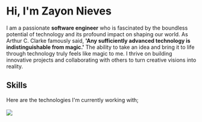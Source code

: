 # Hi, I'm Zayon Nieves

<p>I am a passionate <b>software engineer</b> who is fascinated by the boundless potential of technology and its profound impact on shaping our world. As Arthur C. Clarke famously said, <b>'Any sufficiently advanced technology is indistinguishable from magic.'</b> The ability to take an idea and bring it to life through technology truly feels like magic to me. I thrive on building innovative projects and collaborating with others to turn creative visions into reality.</p>


## Skills
<p>
  Here are the technologies I'm currently working with;<br /><br />
  <a href="https://skillicons.dev">
    <img src="https://skillicons.dev/icons?i=ts,react,nodejs,nextjs,java,spring,github,docker,py" />
  </a>
  <br />
  <br />
</p>


